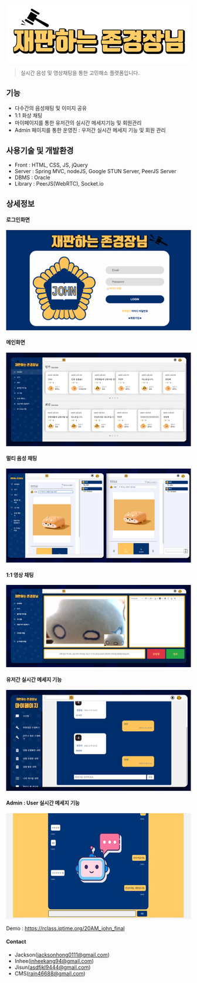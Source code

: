 ![](/RM_images/logo_long_black.png)
> 실시간 음성 및 영상채팅을 통한 고민해소 플랫폼입니다.

## 기능
- 다수간의 음성채팅 및 이미지 공유
- 1:1 화상 채팅
- 마이페이지를 통한 유저간의 실시간 메세지기능 및 회원관리
- Admin 페이지를 통한 운영진 : 우저간 실시간 메세지 기능 및 회원 관리

## 사용기술 및 개발환경
- Front : HTML, CSS, JS, jQuery
- Server : Spring MVC, nodeJS, Google STUN Server, PeerJS Server
- DBMS : Oracle
- Library : PeerJS(WebRTC), Socket.io 

## 상세정보
#### 로그인화면
![](/RM_images/login.png)

#### 메인화면
![](/RM_images/main.png)

#### 멀티 음성 채팅
![](/RM_images/3.png)

#### 1:1 영상 채팅
![](/RM_images/expertChat.png)

#### 유저간 실시간 메세지 기능
![](/RM_images/myPageChat.png)

#### Admin : User 실시간 메세지 기능
![](/RM_images/adminChat.jpeg)


Demo : https://rclass.iptime.org/20AM_john_final

#### Contact
- Jackson(jacksonhong0111@gmail.com)
- Inhee(inheekang94@gmail.com)
- Jisun(asdfjkl9444@gmail.com)
- CMS(rain46688@gmail.com)

<!-- Markdown link & img dfn's -->
[travis-image]: https://img.shields.io/travis/dbader/node-datadog-metrics/master.svg?style=flat-square
[travis-url]: https://travis-ci.org/dbader/node-datadog-metrics
[wiki]: https://github.com/yourname/yourproject/wiki

